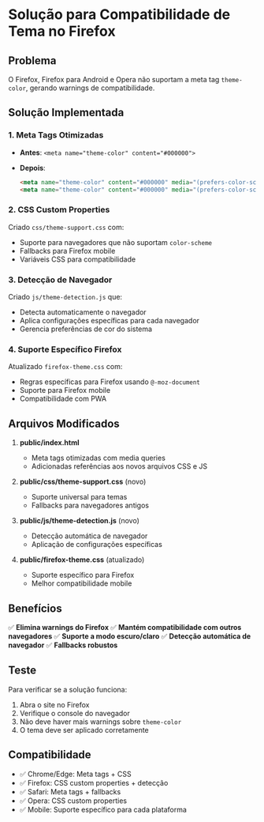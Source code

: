 # Solução para Compatibilidade de Tema no Firefox

## Problema

O Firefox, Firefox para Android e Opera não suportam a meta tag `theme-color`, gerando warnings de compatibilidade.

## Solução Implementada

### 1. Meta Tags Otimizadas

- **Antes**: `<meta name="theme-color" content="#000000">`
- **Depois**:

  ```html
  <meta name="theme-color" content="#000000" media="(prefers-color-scheme: light)">
  <meta name="theme-color" content="#000000" media="(prefers-color-scheme: dark)">
  ```

### 2. CSS Custom Properties

Criado `css/theme-support.css` com:

- Suporte para navegadores que não suportam `color-scheme`
- Fallbacks para Firefox mobile
- Variáveis CSS para compatibilidade

### 3. Detecção de Navegador

Criado `js/theme-detection.js` que:

- Detecta automaticamente o navegador
- Aplica configurações específicas para cada navegador
- Gerencia preferências de cor do sistema

### 4. Suporte Específico Firefox

Atualizado `firefox-theme.css` com:

- Regras específicas para Firefox usando `@-moz-document`
- Suporte para Firefox mobile
- Compatibilidade com PWA

## Arquivos Modificados

1. **public/index.html**
   - Meta tags otimizadas com media queries
   - Adicionadas referências aos novos arquivos CSS e JS

2. **public/css/theme-support.css** (novo)
   - Suporte universal para temas
   - Fallbacks para navegadores antigos

3. **public/js/theme-detection.js** (novo)
   - Detecção automática de navegador
   - Aplicação de configurações específicas

4. **public/firefox-theme.css** (atualizado)
   - Suporte específico para Firefox
   - Melhor compatibilidade mobile

## Benefícios

✅ **Elimina warnings do Firefox**
✅ **Mantém compatibilidade com outros navegadores**
✅ **Suporte a modo escuro/claro**
✅ **Detecção automática de navegador**
✅ **Fallbacks robustos**

## Teste

Para verificar se a solução funciona:

1. Abra o site no Firefox
2. Verifique o console do navegador
3. Não deve haver mais warnings sobre `theme-color`
4. O tema deve ser aplicado corretamente

## Compatibilidade

- ✅ Chrome/Edge: Meta tags + CSS
- ✅ Firefox: CSS custom properties + detecção
- ✅ Safari: Meta tags + fallbacks
- ✅ Opera: CSS custom properties
- ✅ Mobile: Suporte específico para cada plataforma
